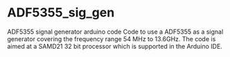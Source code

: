 # ADF5355_sig_gen
ADF5355 signal generator arduino code
Code to use a ADF5355 as a signal generator covering the frequency range 54 MHz to 13.6GHz. 
The code is aimed at a SAMD21 32 bit processor which is supported in the Arduino IDE.
